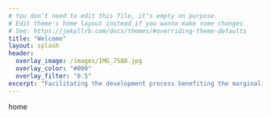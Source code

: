 ```yaml
---
# You don't need to edit this file, it's empty on purpose.
# Edit theme's home layout instead if you wanna make some changes
# See: https://jekyllrb.com/docs/themes/#overriding-theme-defaults
title: "Welcome"
layout: splash
header:
  overlay_image: /images/IMG_7588.jpg
  overlay_color: "#000"
  overlay_filter: "0.5"
excerpt: "Facilitating the development process benefiting the marginalized by providing capacity building inputs and supportive services."
---
```


home
